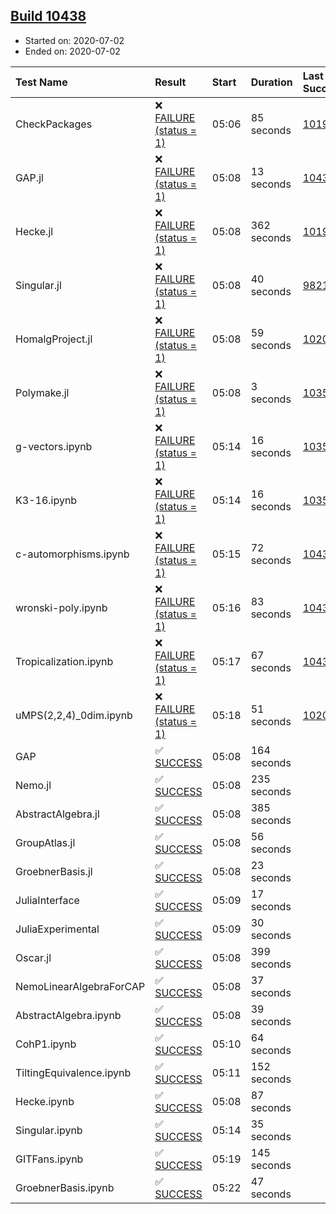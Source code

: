 ## [Build 10438](https://oscarci.mathematik.uni-kl.de/job/oscar/10438/)

* Started on: 2020-07-02
* Ended on: 2020-07-02

| Test Name    | Result | Start | Duration | Last Success | First Failure |
|:-------------|:-------|:------|:---------|:-------------|:--------------|
| CheckPackages | ❌ [FAILURE (status = 1)](https://oscarci.mathematik.uni-kl.de/job/oscar/10438/artifact/logs/build-10438/CheckPackages.log) | 05:06 | 85 seconds | [10197](https://oscarci.mathematik.uni-kl.de/job/oscar/10197/) | [10198](https://oscarci.mathematik.uni-kl.de/job/oscar/10198/) |
| GAP.jl | ❌ [FAILURE (status = 1)](https://oscarci.mathematik.uni-kl.de/job/oscar/10438/artifact/logs/build-10438/GAP.jl.log) | 05:08 | 13 seconds | [10437](https://oscarci.mathematik.uni-kl.de/job/oscar/10437/) | [10438](https://oscarci.mathematik.uni-kl.de/job/oscar/10438/) |
| Hecke.jl | ❌ [FAILURE (status = 1)](https://oscarci.mathematik.uni-kl.de/job/oscar/10438/artifact/logs/build-10438/Hecke.jl.log) | 05:08 | 362 seconds | [10197](https://oscarci.mathematik.uni-kl.de/job/oscar/10197/) | [10198](https://oscarci.mathematik.uni-kl.de/job/oscar/10198/) |
| Singular.jl | ❌ [FAILURE (status = 1)](https://oscarci.mathematik.uni-kl.de/job/oscar/10438/artifact/logs/build-10438/Singular.jl.log) | 05:08 | 40 seconds | [9821](https://oscarci.mathematik.uni-kl.de/job/oscar/9821/) | [9822](https://oscarci.mathematik.uni-kl.de/job/oscar/9822/) |
| HomalgProject.jl | ❌ [FAILURE (status = 1)](https://oscarci.mathematik.uni-kl.de/job/oscar/10438/artifact/logs/build-10438/HomalgProject.jl.log) | 05:08 | 59 seconds | [10209](https://oscarci.mathematik.uni-kl.de/job/oscar/10209/) | [10210](https://oscarci.mathematik.uni-kl.de/job/oscar/10210/) |
| Polymake.jl | ❌ [FAILURE (status = 1)](https://oscarci.mathematik.uni-kl.de/job/oscar/10438/artifact/logs/build-10438/Polymake.jl.log) | 05:08 | 3 seconds | [10356](https://oscarci.mathematik.uni-kl.de/job/oscar/10356/) | [10357](https://oscarci.mathematik.uni-kl.de/job/oscar/10357/) |
| g-vectors.ipynb | ❌ [FAILURE (status = 1)](https://oscarci.mathematik.uni-kl.de/job/oscar/10438/artifact/logs/build-10438/g-vectors.ipynb.log) | 05:14 | 16 seconds | [10356](https://oscarci.mathematik.uni-kl.de/job/oscar/10356/) | [10357](https://oscarci.mathematik.uni-kl.de/job/oscar/10357/) |
| K3-16.ipynb | ❌ [FAILURE (status = 1)](https://oscarci.mathematik.uni-kl.de/job/oscar/10438/artifact/logs/build-10438/K3-16.ipynb.log) | 05:14 | 16 seconds | [10356](https://oscarci.mathematik.uni-kl.de/job/oscar/10356/) | [10357](https://oscarci.mathematik.uni-kl.de/job/oscar/10357/) |
| c-automorphisms.ipynb | ❌ [FAILURE (status = 1)](https://oscarci.mathematik.uni-kl.de/job/oscar/10438/artifact/logs/build-10438/c-automorphisms.ipynb.log) | 05:15 | 72 seconds | [10437](https://oscarci.mathematik.uni-kl.de/job/oscar/10437/) | [10438](https://oscarci.mathematik.uni-kl.de/job/oscar/10438/) |
| wronski-poly.ipynb | ❌ [FAILURE (status = 1)](https://oscarci.mathematik.uni-kl.de/job/oscar/10438/artifact/logs/build-10438/wronski-poly.ipynb.log) | 05:16 | 83 seconds | [10436](https://oscarci.mathematik.uni-kl.de/job/oscar/10436/) | [10437](https://oscarci.mathematik.uni-kl.de/job/oscar/10437/) |
| Tropicalization.ipynb | ❌ [FAILURE (status = 1)](https://oscarci.mathematik.uni-kl.de/job/oscar/10438/artifact/logs/build-10438/Tropicalization.ipynb.log) | 05:17 | 67 seconds | [10433](https://oscarci.mathematik.uni-kl.de/job/oscar/10433/) | [10434](https://oscarci.mathematik.uni-kl.de/job/oscar/10434/) |
| uMPS(2,2,4)_0dim.ipynb | ❌ [FAILURE (status = 1)](https://oscarci.mathematik.uni-kl.de/job/oscar/10438/artifact/logs/build-10438/uMPS-2-2-4-_0dim.ipynb.log) | 05:18 | 51 seconds | [10209](https://oscarci.mathematik.uni-kl.de/job/oscar/10209/) | [10210](https://oscarci.mathematik.uni-kl.de/job/oscar/10210/) |
| GAP | ✅ [SUCCESS](https://oscarci.mathematik.uni-kl.de/job/oscar/10438/artifact/logs/build-10438/GAP.log) | 05:08 | 164 seconds |  |  |
| Nemo.jl | ✅ [SUCCESS](https://oscarci.mathematik.uni-kl.de/job/oscar/10438/artifact/logs/build-10438/Nemo.jl.log) | 05:08 | 235 seconds |  |  |
| AbstractAlgebra.jl | ✅ [SUCCESS](https://oscarci.mathematik.uni-kl.de/job/oscar/10438/artifact/logs/build-10438/AbstractAlgebra.jl.log) | 05:08 | 385 seconds |  |  |
| GroupAtlas.jl | ✅ [SUCCESS](https://oscarci.mathematik.uni-kl.de/job/oscar/10438/artifact/logs/build-10438/GroupAtlas.jl.log) | 05:08 | 56 seconds |  |  |
| GroebnerBasis.jl | ✅ [SUCCESS](https://oscarci.mathematik.uni-kl.de/job/oscar/10438/artifact/logs/build-10438/GroebnerBasis.jl.log) | 05:08 | 23 seconds |  |  |
| JuliaInterface | ✅ [SUCCESS](https://oscarci.mathematik.uni-kl.de/job/oscar/10438/artifact/logs/build-10438/JuliaInterface.log) | 05:09 | 17 seconds |  |  |
| JuliaExperimental | ✅ [SUCCESS](https://oscarci.mathematik.uni-kl.de/job/oscar/10438/artifact/logs/build-10438/JuliaExperimental.log) | 05:09 | 30 seconds |  |  |
| Oscar.jl | ✅ [SUCCESS](https://oscarci.mathematik.uni-kl.de/job/oscar/10438/artifact/logs/build-10438/Oscar.jl.log) | 05:08 | 399 seconds |  |  |
| NemoLinearAlgebraForCAP | ✅ [SUCCESS](https://oscarci.mathematik.uni-kl.de/job/oscar/10438/artifact/logs/build-10438/NemoLinearAlgebraForCAP.log) | 05:08 | 37 seconds |  |  |
| AbstractAlgebra.ipynb | ✅ [SUCCESS](https://oscarci.mathematik.uni-kl.de/job/oscar/10438/artifact/logs/build-10438/AbstractAlgebra.ipynb.log) | 05:08 | 39 seconds |  |  |
| CohP1.ipynb | ✅ [SUCCESS](https://oscarci.mathematik.uni-kl.de/job/oscar/10438/artifact/logs/build-10438/CohP1.ipynb.log) | 05:10 | 64 seconds |  |  |
| TiltingEquivalence.ipynb | ✅ [SUCCESS](https://oscarci.mathematik.uni-kl.de/job/oscar/10438/artifact/logs/build-10438/TiltingEquivalence.ipynb.log) | 05:11 | 152 seconds |  |  |
| Hecke.ipynb | ✅ [SUCCESS](https://oscarci.mathematik.uni-kl.de/job/oscar/10438/artifact/logs/build-10438/Hecke.ipynb.log) | 05:08 | 87 seconds |  |  |
| Singular.ipynb | ✅ [SUCCESS](https://oscarci.mathematik.uni-kl.de/job/oscar/10438/artifact/logs/build-10438/Singular.ipynb.log) | 05:14 | 35 seconds |  |  |
| GITFans.ipynb | ✅ [SUCCESS](https://oscarci.mathematik.uni-kl.de/job/oscar/10438/artifact/logs/build-10438/GITFans.ipynb.log) | 05:19 | 145 seconds |  |  |
| GroebnerBasis.ipynb | ✅ [SUCCESS](https://oscarci.mathematik.uni-kl.de/job/oscar/10438/artifact/logs/build-10438/GroebnerBasis.ipynb.log) | 05:22 | 47 seconds |  |  |
